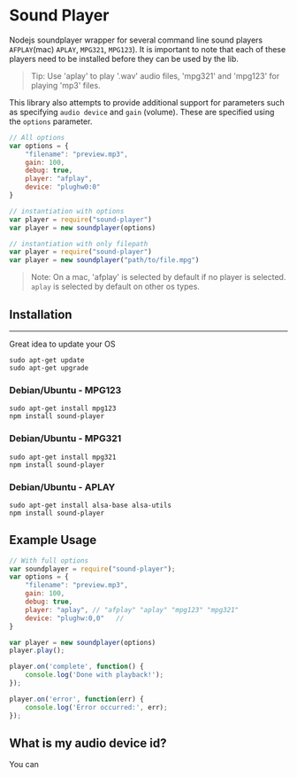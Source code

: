 Sound Player
===========

Nodejs soundplayer wrapper for several command line sound players `AFPLAY`(mac) `APLAY`, `MPG321`, `MPG123`). It is important to note that each of these players need to be installed before they can be used by the lib.
> Tip: Use 'aplay' to play '.wav' audio files, 'mpg321' and 'mpg123' for playing 'mp3' files.

This library also attempts to provide additional support for parameters such as specifying `audio device` and `gain` (volume). These are specified using the `options` parameter.


```javascript
// All options
var options = {
    "filename": "preview.mp3",
    gain: 100,
    debug: true,
    player: "afplay",
    device: "plughw0:0"
}

// instantiation with options
var player = require("sound-player")
var player = new soundplayer(options)  

// instantiation with only filepath
var player = require("sound-player")
var player = new soundplayer("path/to/file.mpg")
```



> Note: On a mac, 'afplay' is selected by default if no player is selected. `aplay` is selected by default on other os types.


## Installation
-----------

Great idea to update your OS

```
sudo apt-get update
sudo apt-get upgrade
```

### Debian/Ubuntu - MPG123 ###
````
sudo apt-get install mpg123
npm install sound-player
````

### Debian/Ubuntu - MPG321 ###
````
sudo apt-get install mpg321
npm install sound-player
````

### Debian/Ubuntu - APLAY ###
````
sudo apt-get install alsa-base alsa-utils
npm install sound-player
````

Example Usage
------------

````javascript
// With full options
var soundplayer = require("sound-player");
var options = {
    "filename": "preview.mp3",
    gain: 100,
    debug: true,
    player: "aplay", // "afplay" "aplay" "mpg123" "mpg321"
    device: "plughw:0,0"   //
}

var player = new soundplayer(options)
player.play();

player.on('complete', function() {
    console.log('Done with playback!');
});

player.on('error', function(err) {
    console.log('Error occurred:', err);
});

````

What is my audio device id?
------------
You can
